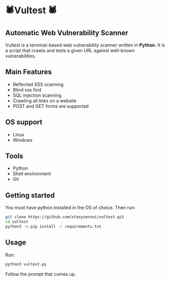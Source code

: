 # 🕷Vultest 🕷
 
## Automatic Web Vulnerability Scanner

Vultest is a terminal-based web vulnerability scanner written in **Python**.
It is a script that crawls and tests a given URL against well-known vulnerabilities.

## Main Features

- Reflected XSS scanning
- Blind xss find
- SQL injection scanning
- Crawling all links on a website
- POST and GET forms are supported

## OS support

- Linux
- Windows

## Tools

- Python
- Shell environment
- Git

## Getting started

You must have python installed in the OS of choice.
Then run:
```bash
git clone https://github.com/xtasysensei/vultest.git
cd vultest
python3 -m pip install -r requirements.txt
```

## Usage
Run:
```bash
python3 vultest.py
```

Follow the prompt that comes up.
